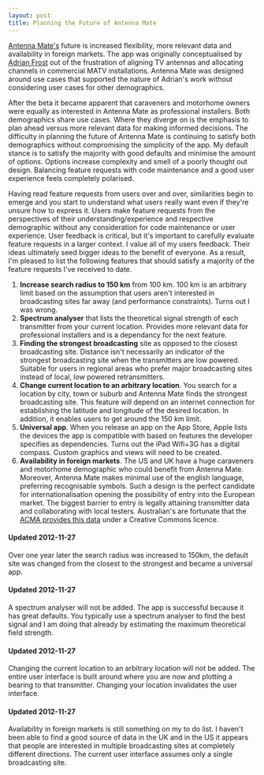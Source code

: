 ```yaml
---
layout: post
title: Planning the Future of Antenna Mate
---
```


[Antenna Mate's](http://antennamate.com) future is increased flexibility, more relevant data and availability in foreign markets. The app was originally conceptualised by [Adrian Frost](http://twitter.com/adrianfrost) out of the frustration of aligning TV antennas and allocating channels in commercial MATV installations. Antenna Mate was designed around use cases that supported the nature of Adrian's work without considering user cases for other demographics. 

After the beta it became apparent that caraveners and motorhome owners were equally as interested in Antenna Mate as professional installers. Both demographics share use cases. Where they diverge on is the emphasis to plan ahead versus more relevant data for making informed decisions. The difficulty in planning the future of Antenna Mate is continuing to satisfy both demographics without compromising the simplicity of the app. My default stance is to satisfy the majority with good defaults and minimise the amount of options. Options increase complexity and smell of a poorly thought out design. Balancing feature requests with code maintenance and a good user experience feels completely polarised.

Having read feature requests from users over and over, similarities begin to emerge and you start to understand what users really want even if they're unsure how to express it. Users make feature requests from the perspectives of their understanding/experience and respective demographic without any consideration for code maintenance or user experience. User feedback is critical, but it's important to carefully evaluate feature requests in a larger context. I value all of my users feedback. Their ideas ultimately seed bigger ideas to the benefit of everyone. As a result, I'm pleased to list the following features that should satisfy a majority of the feature requests I've received to date.

1. **Increase search radius to 150 km** from 100 km. 100 km is an arbitrary limit based on the assumption that users aren't interested in broadcasting sites far away (and performance constraints). Turns out I was wrong.
1. **Spectrum analyser** that lists the theoretical signal strength of each transmitter from your current location. Provides more relevant data for professional installers and is a dependancy for the next feature.
1. **Finding the strongest broadcasting** site as opposed to the closest broadcasting site. Distance isn't necessarily an indicator of the strongest broadcasting site when the transmitters are low powered. Suitable for users in regional areas who prefer major broadcasting sites instead of local, low powered retransmitters. 
1. **Change current location to an arbitrary location**. You search for a location by city, town or suburb and Antenna Mate finds the strongest broadcasting site. This feature will depend on an internet connection for establishing the latitude and longitude of the desired location. In addition, it enables users to get around the 150 km limit. 
1. **Universal app**. When you release an app on the App Store, Apple lists the devices the app is compatible with based on features the developer specifies as dependencies. Turns out the iPad Wifi+3G has a digital compass. Custom graphics and views will need to be created. 
1. **Availability in foreign markets**. The US and UK have a huge caraveners and motorhome demographic who could benefit from Antenna Mate. Moreover, Antenna Mate makes minimal use of the english language, preferring recognisable symbols. Such a design is the perfect candidate for internationalisation opening the possibility of entry into the European market. The biggest barrier to entry is legally attaining transmitter data and collaborating with local testers. Australian's are fortunate that the [ACMA provides this data](http://www.acma.gov.au/WEB/STANDARD/pc=PC_9150) under a Creative Commons licence. 

#### Updated 2012-11-27

Over one year later the search radius was increased to 150km, the default site was changed from the closest to the strongest and became a universal app.

#### Updated 2012-11-27

A spectrum analyser will not be added. The app is successful because it has great defaults. You typically use a spectrum analyser to find the best signal and I am doing that already by estimating the maximum theoretical field strength.

#### Updated 2012-11-27

Changing the current location to an arbitrary location will not be added. The entire user interface is built around where you are now and plotting a bearing to that transmitter. Changing your location invalidates the user interface.

#### Updated 2012-11-27

Availability in foreign markets is still something on my to do list. I haven't been able to find a good source of data in the UK and in the US it appears that people are interested in multiple broadcasting sites at completely different directions. The current user interface assumes only a single broadcasting site.
